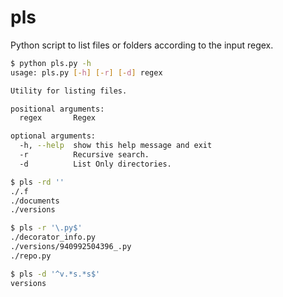pls
==============

Python script to list files or folders according to the input regex.

```sh
$ python pls.py -h
usage: pls.py [-h] [-r] [-d] regex

Utility for listing files.

positional arguments:
  regex       Regex

optional arguments:
  -h, --help  show this help message and exit
  -r          Recursive search.
  -d          List Only directories.

$ pls -rd ''
./.f
./documents
./versions

$ pls -r '\.py$'
./decorator_info.py
./versions/940992504396_.py
./repo.py

$ pls -d '^v.*s.*s$'
versions

```
